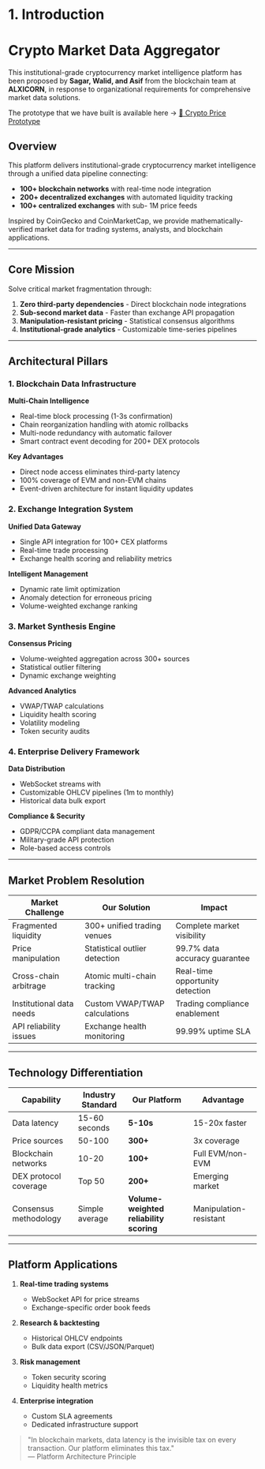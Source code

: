 # 1. Introduction

# Crypto Market Data Aggregator

This institutional-grade cryptocurrency market intelligence platform has been proposed by **Sagar, Walid, and Asif** from the blockchain team at **ALXICORN**, in response to organizational requirements for comprehensive market data solutions.

The prototype that we have built is available here -> <a href="https://price-api-server-demo.onrender.com/docs" target="_blank">🔗 Crypto Price Prototype </a>

## Overview

This platform delivers institutional-grade cryptocurrency market intelligence through a unified data pipeline connecting:

- **100+ blockchain networks** with real-time node integration
- **200+ decentralized exchanges** with automated liquidity tracking
- **100+ centralized exchanges** with sub- 1M price feeds

Inspired by CoinGecko and CoinMarketCap, we provide mathematically-verified market data for trading systems, analysts, and blockchain applications.

---

## Core Mission

Solve critical market fragmentation through:

1. **Zero third-party dependencies** - Direct blockchain node integrations
2. **Sub-second market data** - Faster than exchange API propagation
3. **Manipulation-resistant pricing** - Statistical consensus algorithms
4. **Institutional-grade analytics** - Customizable time-series pipelines

---

## Architectural Pillars

### 1. Blockchain Data Infrastructure

**Multi-Chain Intelligence**

- Real-time block processing (1-3s confirmation)
- Chain reorganization handling with atomic rollbacks
- Multi-node redundancy with automatic failover
- Smart contract event decoding for 200+ DEX protocols

**Key Advantages**

- Direct node access eliminates third-party latency
- 100% coverage of EVM and non-EVM chains
- Event-driven architecture for instant liquidity updates

### 2. Exchange Integration System

**Unified Data Gateway**

- Single API integration for 100+ CEX platforms
- Real-time trade processing
- Exchange health scoring and reliability metrics

**Intelligent Management**

- Dynamic rate limit optimization
- Anomaly detection for erroneous pricing
- Volume-weighted exchange ranking

### 3. Market Synthesis Engine

**Consensus Pricing**

- Volume-weighted aggregation across 300+ sources
- Statistical outlier filtering
- Dynamic exchange weighting

**Advanced Analytics**

- VWAP/TWAP calculations
- Liquidity health scoring
- Volatility modeling
- Token security audits

### 4. Enterprise Delivery Framework

**Data Distribution**

- WebSocket streams with
- Customizable OHLCV pipelines (1m to monthly)
- Historical data bulk export

**Compliance & Security**

- GDPR/CCPA compliant data management
- Military-grade API protection
- Role-based access controls

---

## Market Problem Resolution

| Market Challenge         | Our Solution                  | Impact                          |
| ------------------------ | ----------------------------- | ------------------------------- |
| Fragmented liquidity     | 300+ unified trading venues   | Complete market visibility      |
| Price manipulation       | Statistical outlier detection | 99.7% data accuracy guarantee   |
| Cross-chain arbitrage    | Atomic multi-chain tracking   | Real-time opportunity detection |
| Institutional data needs | Custom VWAP/TWAP calculations | Trading compliance enablement   |
| API reliability issues   | Exchange health monitoring    | 99.99% uptime SLA               |

---

## Technology Differentiation

| Capability            | Industry Standard | Our Platform                            | Advantage              |
| --------------------- | ----------------- | --------------------------------------- | ---------------------- |
| Data latency          | 15-60 seconds     | **5-10s**                               | 15-20x faster          |
| Price sources         | 50-100            | **300+**                                | 3x coverage            |
| Blockchain networks   | 10-20             | **100+**                                | Full EVM/non-EVM       |
| DEX protocol coverage | Top 50            | **200+**                                | Emerging market        |
| Consensus methodology | Simple average    | **Volume-weighted reliability scoring** | Manipulation-resistant |

---

## Platform Applications

1. **Real-time trading systems**

   - WebSocket API for price streams
   - Exchange-specific order book feeds

2. **Research & backtesting**

   - Historical OHLCV endpoints
   - Bulk data export (CSV/JSON/Parquet)

3. **Risk management**

   - Token security scoring
   - Liquidity health metrics

4. **Enterprise integration**
   - Custom SLA agreements
   - Dedicated infrastructure support

> "In blockchain markets, data latency is the invisible tax on every transaction. Our platform eliminates this tax."  
> — Platform Architecture Principle
